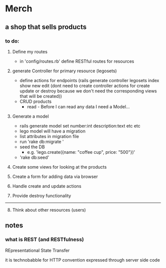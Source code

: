 # Merch

## a shop that sells products

### to do:

1. Define my routes
	- in 'config/routes.rb' define RESTful routes for resources
2. generate Controller for primary resource (legosets)
	- define actions for endpoints (rails generate controller legosets index show new edit (dont need to create controller actions for create update or destroy because we don't need the corresponding views that will be created))
	- CRUD products
		- read - Before I can read any data I need a Model...
3.  Generate a model
	- rails generate model set number:int description:text etc etc
	- lego model will have a migration
	- list attributes in migration file
	- run 'rake db:migrate '
	- seed the DB
		- e.g. 'lego.create({name: "coffee cup", price: "500"})'
	- 'rake db:seed'

4. Create some views for looking at the products

5. Create a form for adding data via browser

6. Handle create and update actions

7. Provide destroy functionality

---

8. Think about other resources (users)

## notes
### what is REST (and RESTfulness)

REpresentational State Transfer

it is technobabble for HTTP convention expressed through server side code